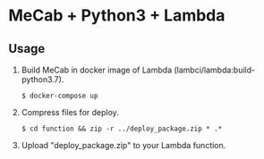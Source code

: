 # MeCab + Python3 + Lambda
## Usage
1. Build MeCab in docker image of Lambda (lambci/lambda:build-python3.7).
    ```
    $ docker-compose up
    ```
2. Compress files for deploy.
    ```
    $ cd function && zip -r ../deploy_package.zip * .* 
    ```
3. Upload "deploy_package.zip" to your Lambda function.
